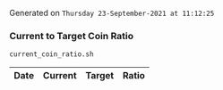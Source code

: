 Generated on `Thursday 23-September-2021 at 11:12:25`

### Current to Target Coin Ratio
`current_coin_ratio.sh`

Date|Current|Target|Ratio
---|---|---|---
